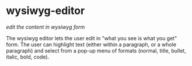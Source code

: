 # wysiwyg-editor
*edit the content in wysiwyg form*

The wysiwyg editor lets the user edit in "what you see is what you get" form. The user can highlight text (either within a paragraph, or a whole paragraph) and select from a pop-up menu of formats (normal, title, bullet, italic, bold, code).